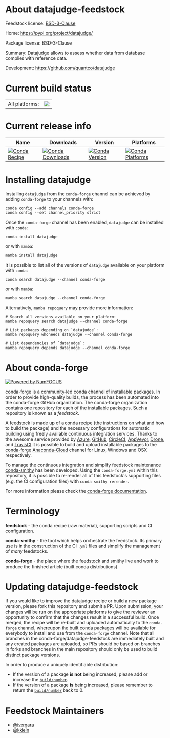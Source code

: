 About datajudge-feedstock
=========================

Feedstock license: [BSD-3-Clause](https://github.com/conda-forge/datajudge-feedstock/blob/main/LICENSE.txt)

Home: https://pypi.org/project/datajudge/

Package license: BSD-3-Clause

Summary: Datajudge allows to assess whether data from database complies with reference data.

Development: https://github.com/quantco/datajudge

Current build status
====================


<table><tr><td>All platforms:</td>
    <td>
      <a href="https://dev.azure.com/conda-forge/feedstock-builds/_build/latest?definitionId=15998&branchName=main">
        <img src="https://dev.azure.com/conda-forge/feedstock-builds/_apis/build/status/datajudge-feedstock?branchName=main">
      </a>
    </td>
  </tr>
</table>

Current release info
====================

| Name | Downloads | Version | Platforms |
| --- | --- | --- | --- |
| [![Conda Recipe](https://img.shields.io/badge/recipe-datajudge-green.svg)](https://anaconda.org/conda-forge/datajudge) | [![Conda Downloads](https://img.shields.io/conda/dn/conda-forge/datajudge.svg)](https://anaconda.org/conda-forge/datajudge) | [![Conda Version](https://img.shields.io/conda/vn/conda-forge/datajudge.svg)](https://anaconda.org/conda-forge/datajudge) | [![Conda Platforms](https://img.shields.io/conda/pn/conda-forge/datajudge.svg)](https://anaconda.org/conda-forge/datajudge) |

Installing datajudge
====================

Installing `datajudge` from the `conda-forge` channel can be achieved by adding `conda-forge` to your channels with:

```
conda config --add channels conda-forge
conda config --set channel_priority strict
```

Once the `conda-forge` channel has been enabled, `datajudge` can be installed with `conda`:

```
conda install datajudge
```

or with `mamba`:

```
mamba install datajudge
```

It is possible to list all of the versions of `datajudge` available on your platform with `conda`:

```
conda search datajudge --channel conda-forge
```

or with `mamba`:

```
mamba search datajudge --channel conda-forge
```

Alternatively, `mamba repoquery` may provide more information:

```
# Search all versions available on your platform:
mamba repoquery search datajudge --channel conda-forge

# List packages depending on `datajudge`:
mamba repoquery whoneeds datajudge --channel conda-forge

# List dependencies of `datajudge`:
mamba repoquery depends datajudge --channel conda-forge
```


About conda-forge
=================

[![Powered by
NumFOCUS](https://img.shields.io/badge/powered%20by-NumFOCUS-orange.svg?style=flat&colorA=E1523D&colorB=007D8A)](https://numfocus.org)

conda-forge is a community-led conda channel of installable packages.
In order to provide high-quality builds, the process has been automated into the
conda-forge GitHub organization. The conda-forge organization contains one repository
for each of the installable packages. Such a repository is known as a *feedstock*.

A feedstock is made up of a conda recipe (the instructions on what and how to build
the package) and the necessary configurations for automatic building using freely
available continuous integration services. Thanks to the awesome service provided by
[Azure](https://azure.microsoft.com/en-us/services/devops/), [GitHub](https://github.com/),
[CircleCI](https://circleci.com/), [AppVeyor](https://www.appveyor.com/),
[Drone](https://cloud.drone.io/welcome), and [TravisCI](https://travis-ci.com/)
it is possible to build and upload installable packages to the
[conda-forge](https://anaconda.org/conda-forge) [Anaconda-Cloud](https://anaconda.org/)
channel for Linux, Windows and OSX respectively.

To manage the continuous integration and simplify feedstock maintenance
[conda-smithy](https://github.com/conda-forge/conda-smithy) has been developed.
Using the ``conda-forge.yml`` within this repository, it is possible to re-render all of
this feedstock's supporting files (e.g. the CI configuration files) with ``conda smithy rerender``.

For more information please check the [conda-forge documentation](https://conda-forge.org/docs/).

Terminology
===========

**feedstock** - the conda recipe (raw material), supporting scripts and CI configuration.

**conda-smithy** - the tool which helps orchestrate the feedstock.
                   Its primary use is in the construction of the CI ``.yml`` files
                   and simplify the management of *many* feedstocks.

**conda-forge** - the place where the feedstock and smithy live and work to
                  produce the finished article (built conda distributions)


Updating datajudge-feedstock
============================

If you would like to improve the datajudge recipe or build a new
package version, please fork this repository and submit a PR. Upon submission,
your changes will be run on the appropriate platforms to give the reviewer an
opportunity to confirm that the changes result in a successful build. Once
merged, the recipe will be re-built and uploaded automatically to the
`conda-forge` channel, whereupon the built conda packages will be available for
everybody to install and use from the `conda-forge` channel.
Note that all branches in the conda-forge/datajudge-feedstock are
immediately built and any created packages are uploaded, so PRs should be based
on branches in forks and branches in the main repository should only be used to
build distinct package versions.

In order to produce a uniquely identifiable distribution:
 * If the version of a package **is not** being increased, please add or increase
   the [``build/number``](https://docs.conda.io/projects/conda-build/en/latest/resources/define-metadata.html#build-number-and-string).
 * If the version of a package **is** being increased, please remember to return
   the [``build/number``](https://docs.conda.io/projects/conda-build/en/latest/resources/define-metadata.html#build-number-and-string)
   back to 0.

Feedstock Maintainers
=====================

* [@ivergara](https://github.com/ivergara/)
* [@kklein](https://github.com/kklein/)


